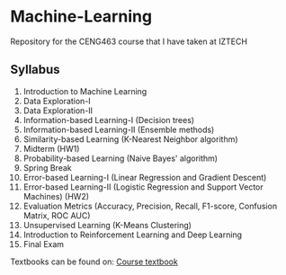 # Machine-Learning
Repository for the CENG463 course that I have taken at IZTECH

## Syllabus 
1.  Introduction to Machine Learning
2.  Data Exploration-I
3.  Data Exploration-II
4.  Information-based Learning-I (Decision trees)
5.  Information-based Learning-II (Ensemble methods)
6.  Similarity-based Learning (K-Nearest Neighbor algorithm)
7.  Midterm (HW1)
8.  Probability-based Learning (Naive Bayes' algorithm) 
9.  Spring Break
10.  Error-based Learning-I (Linear Regression and Gradient Descent)
11. Error-based Learning-II (Logistic Regression and Support Vector Machines) (HW2) 
12. Evaluation Metrics (Accuracy, Precision, Recall, F1-score, Confusion Matrix, ROC AUC)
13. Unsupervised Learning (K-Means Clustering)
14. Introduction to Reinforcement Learning and Deep Learning
15. Final Exam

Textbooks can be found on: [Course textbook](Textbook/textbook.pdf)

